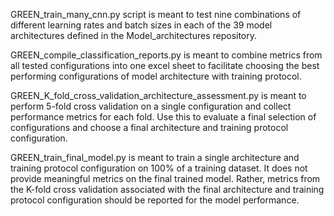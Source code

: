 GREEN_train_many_cnn.py script is meant to test nine 
combinations of different learning rates and batch sizes 
in each of the 39 model architectures defined in the 
Model_architectures repository.

GREEN_compile_classification_reports.py is meant to combine
metrics from all tested configurations into one excel sheet to facilitate
choosing the best performing configurations of model architecture
with training protocol.

GREEN_K_fold_cross_validation_architecture_assessment.py is
meant to perform 5-fold cross validation on a single
configuration and collect performance metrics for each fold. Use
this to evaluate a final selection of configurations and choose 
a final architecture and training protocol configuration.

GREEN_train_final_model.py is meant to train a single architecture 
and training protocol configuration on 100% of a training dataset. It
does not provide meaningful metrics on the final trained model. Rather,
metrics from the K-fold cross validation associated with the final
architecture and training protocol configuration should be reported 
for the model performance. 
